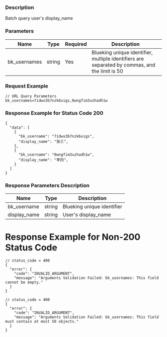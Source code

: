### Description

Batch query user's display_name

### Parameters

| Name         | Type   | Required | Description                                                                                   |
|--------------|--------|----------|-----------------------------------------------------------------------------------------------|
| bk_usernames | string | Yes      | Blueking unique identifier, multiple identifiers are separated by commas, and the limit is 50 |

### Request Example

```
// URL Query Parameters
bk_usernames=7idwx3b7nzk6xigs,0wngfim3uzhadh1w
```

### Response Example for Status Code 200

```json5
{
  "data": [
    {
      "bk_username": "7idwx3b7nzk6xigs",
      "display_name": "张三",
    },
    {
      "bk_username": "0wngfim3uzhadh1w",
      "display_name": "李四",
    }
  ]
}
```

### Response Parameters Description

| Name         | Type   | Description                |
|--------------|--------|----------------------------|
| bk_username  | string | Blueking unique identifier |
| display_name | string | User's display_name        |

# Response Example for Non-200 Status Code

```json5
// status_code = 400
{
  "error": {
    "code": "INVALID_ARGUMENT",
    "message": "Arguments Validation Failed: bk_usernames: This field cannot be empty."
  }
}
```

```json5
// status_code = 400
{
  "error": {
    "code": "INVALID_ARGUMENT",
    "message": "Arguments Validation Failed: bk_usernames: This field must contain at most 50 objects."
  }
}
```
